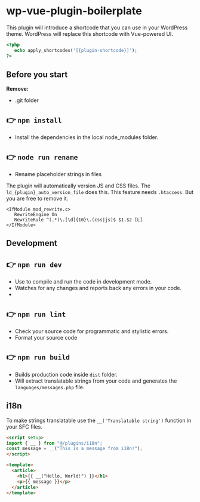 # wp-vue-plugin-boilerplate

This plugin will introduce a shortcode that you can use in your WordPress theme. WordPress will replace this shortcode with Vue-powered UI.

```php
<?php
   echo apply_shortcodes('[{plugin-shortcode}]');
?>
```

## Before you start

**Remove:**
* .git folder

## 👉  `npm install`
* Install the dependencies in the local node_modules folder.

## 👉  `node run rename`
* Rename placeholder strings in files

The plugin will automatically version JS and CSS files. The `ld_{plugin}_auto_version_file` does this. This feature needs `.htaccess`. But you are free to remove it.

```shell
<IfModule mod_rewrite.c>
   RewriteEngine On
   RewriteRule ^(.*)\.[\d]{10}\.(css|js)$ $1.$2 [L]
</IfModule>
```
## Development

## 👉  `npm run dev`
* Use to compile and run the code in development mode.
* Watches for any changes and reports back any errors in your code.
* 
## 👉  `npm run lint`
* Check your source code for programmatic and stylistic errors. 
* Format your source code

## 👉  `npm run build`
- Builds production code inside `dist` folder.
- Will extract translatable strings from your code and generates the `languages/messages.php` file.

## i18n

To make strings translatable use the `__('Translatable string')` function in your SFC files.

```html
<script setup>
import { __ } from "@/plugins/i18n";
const message = __("This is a message from i18n!");
</script>

<template>
  <article>
    <h1>{{ __("Hello, World!") }}</h1>
    <p>{{ message }}</p>
  </article>
</template>
```
